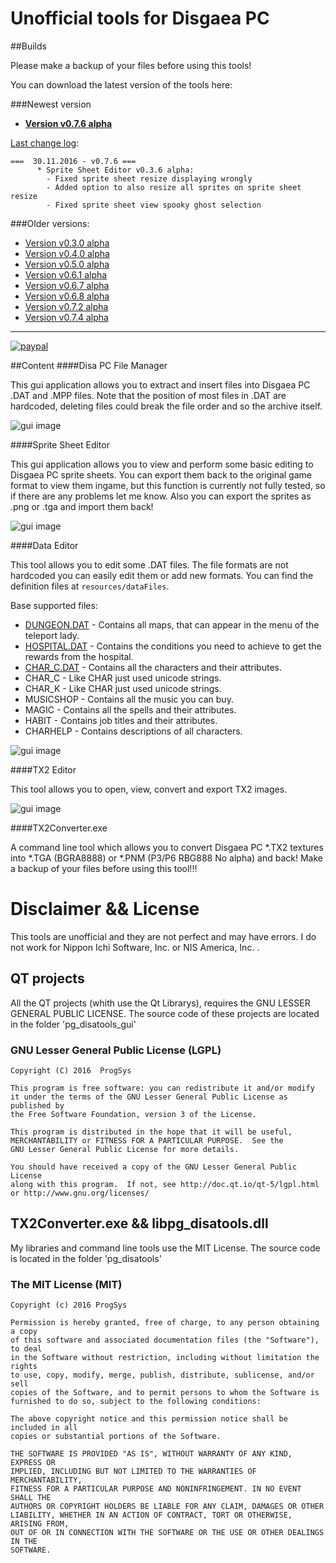 # Unofficial tools for Disgaea PC

##Builds

Please make a backup of your files before using this tools!

You can download the latest version of the tools here:

###Newest version
* **[Version v0.7.6 alpha](https://dl.dropboxusercontent.com/u/33065226/disgaea/Disgaea%20Tools%20v0.7.6%20alpha.zip)**

[Last change log](https://github.com/ProgSys/pg_disatools/blob/master/changelog.txt):
```
===  30.11.2016 - v0.7.6 ===
	  * Sprite Sheet Editor v0.3.6 alpha:
		- Fixed sprite sheet resize displaying wrongly
		- Added option to also resize all sprites on sprite sheet resize
		- Fixed sprite sheet view spooky ghost selection
```

###Older versions:
* [Version v0.3.0 alpha](https://dl.dropboxusercontent.com/u/33065226/disgaea/Disgaea%20Tools%20v0.3%20alpha.zip)
* [Version v0.4.0 alpha](https://dl.dropboxusercontent.com/u/33065226/disgaea/Disgaea%20Tools%20v0.4%20alpha.zip)
* [Version v0.5.0 alpha](https://dl.dropboxusercontent.com/u/33065226/disgaea/Disgaea%20Tools%20v0.5.0%20alpha.zip)
* [Version v0.6.1 alpha](https://dl.dropboxusercontent.com/u/33065226/disgaea/Disgaea%20Tools%20v0.6.1%20alpha.zip)
* [Version v0.6.7 alpha](https://dl.dropboxusercontent.com/u/33065226/disgaea/Disgaea%20Tools%20v0.6.7%20alpha.zip)
* [Version v0.6.8 alpha](https://dl.dropboxusercontent.com/u/33065226/disgaea/Disgaea%20Tools%20v0.6.8%20alpha.zip)
* [Version v0.7.2 alpha](https://dl.dropboxusercontent.com/u/33065226/disgaea/Disgaea%20Tools%20v0.7.2%20alpha.zip)
* [Version v0.7.4 alpha](https://dl.dropboxusercontent.com/u/33065226/disgaea/Disgaea%20Tools%20v0.7.4%20alpha.zip)

---

[![paypal](https://www.paypalobjects.com/de_DE/DE/i/btn/btn_donate_LG.gif)](https://www.paypal.com/cgi-bin/webscr?cmd=_s-xclick&hosted_button_id=CD32DJ9YJKCUQ)


##Content
####Disa PC File Manager

This gui application allows you to extract and insert files into Disgaea PC .DAT and .MPP files.
Note that the position of most files in .DAT are hardcoded, deleting files could break the file order and so the archive itself.


![gui image](https://raw.githubusercontent.com/ProgSys/pg_disatools/master/previews/java_gui_preview7.png)

####Sprite Sheet Editor

This gui application allows you to view and perform some basic editing to Disgaea PC sprite sheets.
You can export them back to the original game format to view them ingame, but this function is currently not fully tested, 
so if there are any problems let me know.
Also you can export the sprites as .png or .tga and import them back!

![gui image](https://raw.githubusercontent.com/ProgSys/pg_disatools/master/previews/Sprite_Sheet_Editor_v0.2.8_preview.png)

####Data Editor

This tool allows you to edit some .DAT files.
The file formats are not hardcoded you can easily edit them or add new formats.
You can find the definition files at `resources/dataFiles`.

Base supported files:

* [DUNGEON.DAT](https://github.com/ProgSys/pg_disatools/wiki/DUNGEON.DAT) - Contains all maps, that can appear in the menu of the teleport lady. 
* [HOSPITAL.DAT](https://github.com/ProgSys/pg_disatools/wiki/HOSPITAL.DAT) - Contains the conditions you need to achieve to get the rewards from the hospital. 
* [CHAR_C.DAT](https://github.com/ProgSys/pg_disatools/wiki/CHAR.DAT) - Contains all the characters and their attributes. 
* CHAR_C -  Like CHAR just used unicode strings.
* CHAR_K -  Like CHAR just used unicode strings.
* MUSICSHOP - Contains all the music you can buy.
* MAGIC - Contains all the spells and their attributes.
* HABIT - Contains job titles and their attributes.
* CHARHELP - Contains descriptions of all characters.

![gui image](https://raw.githubusercontent.com/ProgSys/pg_disatools/master/previews/Data%20Editor%20v0.0.5%20alpha_preview.png)


####TX2 Editor

This tool allows you to open, view, convert and export TX2 images.

![gui image](https://raw.githubusercontent.com/ProgSys/pg_disatools/master/previews/TX2%20Editor%20v0.0.1%20alpha_preview.png)

####TX2Converter.exe

A command line tool which allows you to convert Disgaea PC *.TX2 textures into *.TGA (BGRA8888) or *.PNM (P3/P6 RBG888 No alpha) and back!
Make a backup of your files before using this tool!!!

# Disclaimer && License
This tools are unofficial and they are not perfect and may have errors. I do not work for Nippon Ichi Software, Inc. or NIS America, Inc. . 

## QT projects
All the QT projects (whith use the Qt Librarys), requires the GNU LESSER GENERAL PUBLIC LICENSE.
The source code of these projects are located in the folder 'pg_disatools_gui'

### GNU Lesser General Public License (LGPL)

	Copyright (C) 2016  ProgSys

	This program is free software: you can redistribute it and/or modify
	it under the terms of the GNU Lesser General Public License as published by
	the Free Software Foundation, version 3 of the License.

	This program is distributed in the hope that it will be useful,
	MERCHANTABILITY or FITNESS FOR A PARTICULAR PURPOSE.  See the
	GNU Lesser General Public License for more details.

	You should have received a copy of the GNU Lesser General Public License
	along with this program.  If not, see http://doc.qt.io/qt-5/lgpl.html
	or http://www.gnu.org/licenses/

 
## TX2Converter.exe && libpg_disatools.dll
My libraries and command line tools use the MIT License.
The source code is located in the folder 'pg_disatools'

### The MIT License (MIT)

	Copyright (c) 2016 ProgSys

	Permission is hereby granted, free of charge, to any person obtaining a copy
	of this software and associated documentation files (the "Software"), to deal
	in the Software without restriction, including without limitation the rights
	to use, copy, modify, merge, publish, distribute, sublicense, and/or sell
	copies of the Software, and to permit persons to whom the Software is
	furnished to do so, subject to the following conditions:

	The above copyright notice and this permission notice shall be included in all
	copies or substantial portions of the Software.

	THE SOFTWARE IS PROVIDED "AS IS", WITHOUT WARRANTY OF ANY KIND, EXPRESS OR
	IMPLIED, INCLUDING BUT NOT LIMITED TO THE WARRANTIES OF MERCHANTABILITY,
	FITNESS FOR A PARTICULAR PURPOSE AND NONINFRINGEMENT. IN NO EVENT SHALL THE
	AUTHORS OR COPYRIGHT HOLDERS BE LIABLE FOR ANY CLAIM, DAMAGES OR OTHER
	LIABILITY, WHETHER IN AN ACTION OF CONTRACT, TORT OR OTHERWISE, ARISING FROM,
	OUT OF OR IN CONNECTION WITH THE SOFTWARE OR THE USE OR OTHER DEALINGS IN THE
	SOFTWARE.
